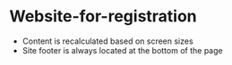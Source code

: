 # Website-for-registration
- Content is recalculated based on screen sizes
- Site footer is always located at the bottom of the page
